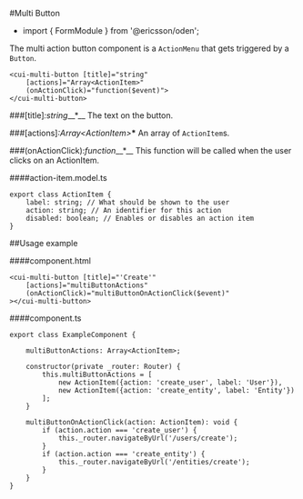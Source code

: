 [//]: # (title: Multi Button)
[//]: # (category: Form elements)
[//]: # (icon: fa-check-square-o)

#Multi Button
* import { FormModule } from '@ericsson/oden';

The multi action button component is a `ActionMenu` that gets triggered by a `Button`.

```
<cui-multi-button [title]="string" 
    [actions]="Array<ActionItem>" 
    (onActionClick)="function($event)">
</cui-multi-button>
```

###[title]_:string___*__
The text on the button.

###[actions]_:Array&lt;ActionItem&gt;___*__
An array of `ActionItem`s.

###(onActionClick):_function___*__
This function will be called when the user clicks on an ActionItem.

####action-item.model.ts
```
export class ActionItem {
    label: string; // What should be shown to the user
    action: string; // An identifier for this action
    disabled: boolean; // Enables or disables an action item
}
```

##Usage example

####component.html
```
<cui-multi-button [title]="'Create'" 
    [actions]="multiButtonActions" 
    (onActionClick)="multiButtonOnActionClick($event)"
></cui-multi-button>
```

####component.ts
```
export class ExampleComponent {

    multiButtonActions: Array<ActionItem>;

    constructor(private _router: Router) { 
        this.multiButtonActions = [
            new ActionItem({action: 'create_user', label: 'User'}),
            new ActionItem({action: 'create_entity', label: 'Entity'})
        ];
    }

    multiButtonOnActionClick(action: ActionItem): void {
        if (action.action === 'create_user') {
            this._router.navigateByUrl('/users/create');
        }
        if (action.action === 'create_entity') {
            this._router.navigateByUrl('/entities/create');
        }
    }
}
```
